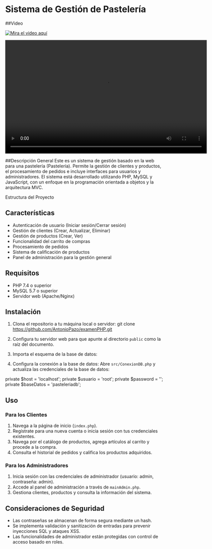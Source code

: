 # Sistema de Gestión de Pastelería

##Video

[![Mira el video aquí](https://img.youtube.com/vi/-vMb2US0Yog/0.jpg)](https://youtu.be/-vMb2US0Yog)


<video width="640" height="360" controls>
  <source src="ProyectoPastereria.mp4" type="video/mp4">
  Tu navegador no soporta la etiqueta de video.
</video>

##Descripción General
Este es un sistema de gestión basado en la web para una pastelería (Pastelería). Permite la gestión de clientes y productos, el procesamiento de pedidos e incluye interfaces para usuarios y administradores. El sistema está desarrollado utilizando PHP, MySQL y JavaScript, con un enfoque en la programación orientada a objetos y la arquitectura MVC.

Estructura del Proyecto

## Características

- Autenticación de usuario (Iniciar sesión/Cerrar sesión)
- Gestión de clientes (Crear, Actualizar, Eliminar)
- Gestión de productos (Crear, Ver)
- Funcionalidad del carrito de compras
- Procesamiento de pedidos
- Sistema de calificación de productos
- Panel de administración para la gestión general

## Requisitos

- PHP 7.4 o superior
- MySQL 5.7 o superior
- Servidor web (Apache/Nginx)

## Instalación

1. Clona el repositorio a tu máquina local o servidor:
   git clone https://github.com/AntonioPazo/examenPHP.git

2. Configura tu servidor web para que apunte al directorio `public` como la raíz del documento.

3. Importa el esquema de la base de datos:

4. Configura la conexión a la base de datos:
Abre `src/ConexionDB.php` y actualiza las credenciales de la base de datos:

private $host = 'localhost'; 
private $usuario = 'root'; 
private $password = '';
private $baseDatos = 'pasteleriadb';


## Uso

### Para los Clientes

1. Navega a la página de inicio (`index.php`).
2. Regístrate para una nueva cuenta o inicia sesión con tus credenciales existentes.
3. Navega por el catálogo de productos, agrega artículos al carrito y procede a la compra.
4. Consulta el historial de pedidos y califica los productos adquiridos.

### Para los Administradores

1. Inicia sesión con las credenciales de administrador (usuario: admin, contraseña: admin).
2. Accede al panel de administración a través de `mainAdmin.php`.
3. Gestiona clientes, productos y consulta la información del sistema.

## Consideraciones de Seguridad

- Las contraseñas se almacenan de forma segura mediante un hash.
- Se implementa validación y sanitización de entradas para prevenir inyecciones SQL y ataques XSS.
- Las funcionalidades de administrador están protegidas con control de acceso basado en roles.
